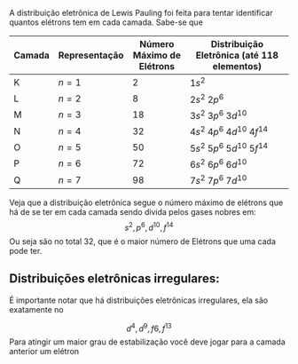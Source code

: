 
A distribuição eletrônica de Lewis Pauling foi feita para tentar identificar quantos elétrons tem em cada camada. Sabe-se que

| Camada | Representação | Número Máximo de Elétrons | Distribuição Eletrônica (até 118 elementos) |
|--------|---------------|---------------------------|---------------------------------------------|
| K      | $n = 1$       | $2$                       | $1s^2$                                      |
| L      | $n = 2$       | $8$                       | $2s^2\ 2p^6$                                 |
| M      | $n = 3$       | $18$                      | $3s^2\ 3p^6\ 3d^{10}$                        |
| N      | $n = 4$       | $32$                      | $4s^2\ 4p^6\ 4d^{10}\ 4f^{14}$               |
| O      | $n = 5$       | $50$                      | $5s^2\ 5p^6\ 5d^{10}\ 5f^{14}$               |
| P      | $n = 6$       | $72$                      | $6s^2\ 6p^6\ 6d^{10}$                        |
| Q      | $n = 7$       | $98$                      | $7s^2\ 7p^6\ 7d^{10}$                        |



Veja que a distribuição eletrônica segue o número máximo de elétrons que há de se ter em cada camada sendo divida pelos gases nobres em:
$$
s^2,p^6,d^{10},f^{14}
$$
Ou seja são no total 32, que é o maior número de Elétrons que uma cada pode ter.

## Distribuições eletrônicas irregulares:

É importante notar que há distribuições eletrônicas irregulares, ela são exatamente no 

$$
d^4,d^9,f6,f^{13}
$$
Para atingir um maior grau de estabilização você deve jogar para a camada anterior um elétron
